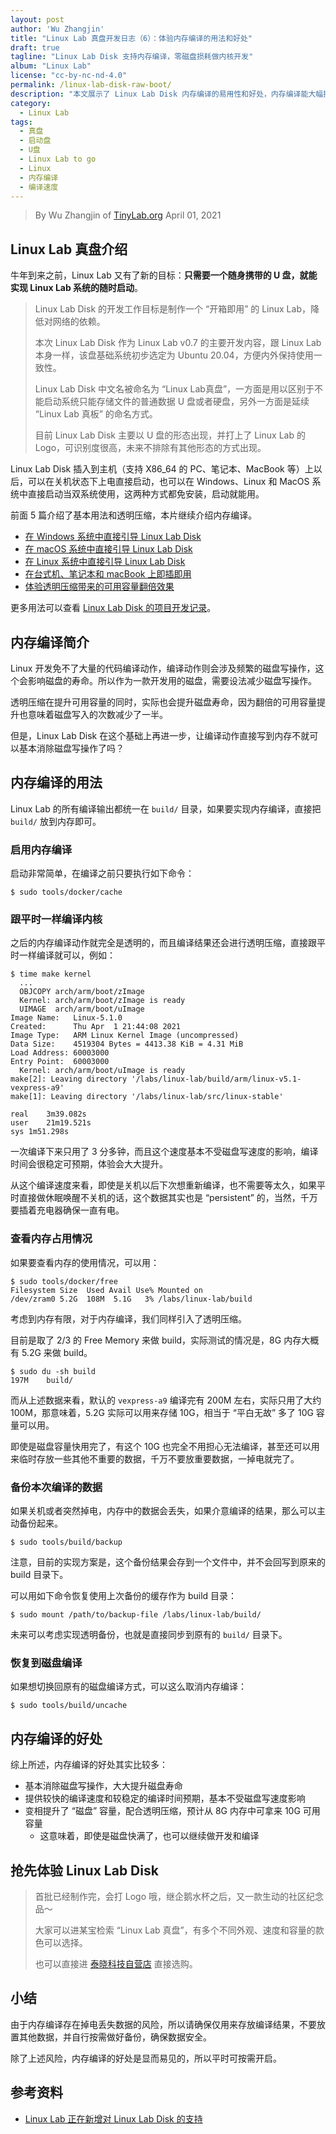 ```yaml
---
layout: post
author: 'Wu Zhangjin'
title: "Linux Lab 真盘开发日志（6）：体验内存编译的用法和好处"
draft: true
tagline: "Linux Lab Disk 支持内存编译，零磁盘损耗做内核开发"
album: "Linux Lab"
license: "cc-by-nc-nd-4.0"
permalink: /linux-lab-disk-raw-boot/
description: "本文展示了 Linux Lab Disk 内存编译的易用性和好处，内存编译能大幅提升磁盘寿命并提升可用容量"
category:
  - Linux Lab
tags:
  - 真盘
  - 启动盘
  - U盘
  - Linux Lab to go
  - Linux
  - 内存编译
  - 编译速度
---
```


> By Wu Zhangjin of [TinyLab.org][1]
> April 01, 2021

## Linux Lab 真盘介绍

牛年到来之前，Linux Lab 又有了新的目标：**只需要一个随身携带的 U 盘，就能实现 Linux Lab 系统的随时启动**。

>
> Linux Lab Disk 的开发工作目标是制作一个 “开箱即用” 的 Linux Lab，降低对网络的依赖。
>
> 本次 Linux Lab Disk 作为 Linux Lab v0.7 的主要开发内容，跟 Linux Lab 本身一样，该盘基础系统初步选定为 Ubuntu 20.04，方便内外保持使用一致性。
>
>
> Linux Lab Disk 中文名被命名为 “Linux Lab真盘”，一方面是用以区别于不能启动系统只能存储文件的普通数据 U 盘或者硬盘，另外一方面是延续 “Linux Lab 真板” 的命名方式。
>
> 目前 Linux Lab Disk 主要以 U 盘的形态出现，并打上了 Linux Lab 的 Logo，可识别度很高，未来不排除有其他形态的方式出现。
>

Linux Lab Disk 插入到主机（支持 X86_64 的 PC、笔记本、MacBook 等）上以后，可以在关机状态下上电直接启动，也可以在 Windows、Linux 和 MacOS 系统中直接启动当双系统使用，这两种方式都免安装，启动就能用。

前面 5 篇介绍了基本用法和透明压缩，本片继续介绍内存编译。

* [在 Windows 系统中直接引导 Linux Lab Disk](http://tinylab.org/linux-lab-disk-windows-boot/)
* [在 macOS 系统中直接引导 Linux Lab Disk](http://tinylab.org/linux-lab-disk-macos-boot/)
* [在 Linux 系统中直接引导 Linux Lab Disk](http://tinylab.org/linux-lab-disk-linux-boot/)
* [在台式机、笔记本和 macBook 上即插即用](http://tinylab.org/linux-lab-disk-raw-boot/)
* [体验透明压缩带来的可用容量翻倍效果](/linux-lab-disk-transparent-compress/)

更多用法可以查看 [Linux Lab Disk 的项目开发记录](https://gitee.com/tinylab/linux-lab/issues/I31ZTK)。

## 内存编译简介

Linux 开发免不了大量的代码编译动作，编译动作则会涉及频繁的磁盘写操作，这个会影响磁盘的寿命。所以作为一款开发用的磁盘，需要设法减少磁盘写操作。

透明压缩在提升可用容量的同时，实际也会提升磁盘寿命，因为翻倍的可用容量提升也意味着磁盘写入的次数减少了一半。

但是，Linux Lab Disk 在这个基础上再进一步，让编译动作直接写到内存不就可以基本消除磁盘写操作了吗？

## 内存编译的用法

Linux Lab 的所有编译输出都统一在 `build/` 目录，如果要实现内存编译，直接把 `build/` 放到内存即可。

### 启用内存编译

启动非常简单，在编译之前只要执行如下命令：

```
$ sudo tools/docker/cache
```

### 跟平时一样编译内核

之后的内存编译动作就完全是透明的，而且编译结果还会进行透明压缩，直接跟平时一样编译就可以，例如：

```
$ time make kernel
  ...
  OBJCOPY arch/arm/boot/zImage
  Kernel: arch/arm/boot/zImage is ready
  UIMAGE  arch/arm/boot/uImage
Image Name:   Linux-5.1.0
Created:      Thu Apr  1 21:44:08 2021
Image Type:   ARM Linux Kernel Image (uncompressed)
Data Size:    4519304 Bytes = 4413.38 KiB = 4.31 MiB
Load Address: 60003000
Entry Point:  60003000
  Kernel: arch/arm/boot/uImage is ready
make[2]: Leaving directory '/labs/linux-lab/build/arm/linux-v5.1-vexpress-a9'
make[1]: Leaving directory '/labs/linux-lab/src/linux-stable'

real	3m39.082s
user	21m19.521s
sys	1m51.298s
```

一次编译下来只用了 3 分多钟，而且这个速度基本不受磁盘写速度的影响，编译时间会很稳定可预期，体验会大大提升。

从这个编译速度来看，即使是关机以后下次想重新编译，也不需要等太久，如果平时直接做休眠唤醒不关机的话，这个数据其实也是 “persistent” 的，当然，千万要插着充电器确保一直有电。

### 查看内存占用情况

如果要查看内存的使用情况，可以用：

```
$ sudo tools/docker/free
Filesystem Size  Used Avail Use% Mounted on
/dev/zram0 5.2G  108M  5.1G   3% /labs/linux-lab/build
```

考虑到内存有限，对于内存编译，我们同样引入了透明压缩。

目前是取了 2/3 的 Free Memory 来做 build，实际测试的情况是，8G 内存大概有 5.2G 来做 build。

```
$ sudo du -sh build
197M	build/
```

而从上述数据来看，默认的 `vexpress-a9` 编译完有 200M 左右，实际只用了大约 100M，那意味着，5.2G 实际可以用来存储 10G，相当于 “平白无故” 多了 10G 容量可以用。

即使是磁盘容量快用完了，有这个 10G 也完全不用担心无法编译，甚至还可以用来临时存放一些其他不重要的数据，千万不要放重要数据，一掉电就完了。

### 备份本次编译的数据

如果关机或者突然掉电，内存中的数据会丢失，如果介意编译的结果，那么可以主动备份起来。

```
$ sudo tools/build/backup
```

注意，目前的实现方案是，这个备份结果会存到一个文件中，并不会回写到原来的 build 目录下。

可以用如下命令恢复使用上次备份的缓存作为 build 目录：

```
$ sudo mount /path/to/backup-file /labs/linux-lab/build/
```

未来可以考虑实现透明备份，也就是直接同步到原有的 `build/` 目录下。

### 恢复到磁盘编译

如果想切换回原有的磁盘编译方式，可以这么取消内存编译：

```
$ sudo tools/build/uncache
```

## 内存编译的好处

综上所述，内存编译的好处其实比较多：

* 基本消除磁盘写操作，大大提升磁盘寿命
* 提供较快的编译速度和较稳定的编译时间预期，基本不受磁盘写速度影响
* 变相提升了 “磁盘” 容量，配合透明压缩，预计从 8G 内存中可拿来 10G 可用容量
    * 这意味着，即使是磁盘快满了，也可以继续做开发和编译

## 抢先体验 Linux Lab Disk

>
> 首批已经制作完，会打 Logo 哦，继企鹅水杯之后，又一款生动的社区纪念品～
>
>
> 大家可以进某宝检索 “Linux Lab 真盘”，有多个不同外观、速度和容量的款色可以选择。
>
> 也可以直接进 [泰晓科技自营店](https://shop155917374.taobao.com/) 直接选购。

## 小结

由于内存编译存在掉电丢失数据的风险，所以请确保仅用来存放编译结果，不要放置其他数据，并自行按需做好备份，确保数据安全。

除了上述风险，内存编译的好处是显而易见的，所以平时可按需开启。

## 参考资料

* [Linux Lab 正在新增对 Linux Lab Disk 的支持](https://gitee.com/tinylab/linux-lab/issues/I31ZTK)

[1]: http://tinylab.org
